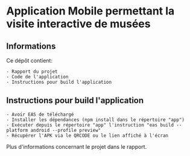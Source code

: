 # Application Mobile permettant la visite interactive de musées

## Informations

Ce dépôt contient:

	- Rapport du projet
	- Code de l'application
	- Instructions pour build l'application
	
## Instructions pour build l'application
	- Avoir EAS de téléchargé
	- Installer les dépendances (npm install dans le répertoire "app")
	- Exécuter depuis le répertoire "app" l'instruction "eas build --platform android --profile preview"
	- Récupérer l'APK via le QRCODE ou le lien affiché à l'écran

Plus d'informations concernant le projet dans le rapport.
